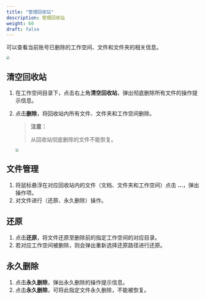 ```yaml
---
title: "管理回收站"
description: 管理回收站
weight: 60
draft: false
---
```


可以查看当前账号已删除的工作空间、文件和文件夹的相关信息。

<img src="../../_images/web_user22.png" style="zoom:50%;" />

## 清空回收站

1. 在工作空间目录下，点击右上⻆**清空回收站**，弹出彻底删除所有文件的操作提示信息。

2. 点击**删除**，将回收站内所有文件、文件夹和工作空间删除。

   > **注意：**
   >
   > 从回收站彻底删除的文件不能恢复。

   <img src="../../_images/web_user23.png" style="zoom:50%;" />

## 文件管理

1. 将⿏标悬浮在对应回收站内的文件（文档、文件夹和工作空间）点击 **…**，弹出操作项。
2. 对文件进行（还原、永久删除）操作。

## 还原

1. 点击**还原**，将文件还原至删除前的指定工作空间的对应目录。
2. 若对应工作空间被删除，则会弹出重新选择还原路径进行还原。

## 永久删除

1. 点击**永久删除**，弹出永久删除的操作提示信息。
2. 点击**永久删除**，可将此指定文件永久删除，不能被恢复。

